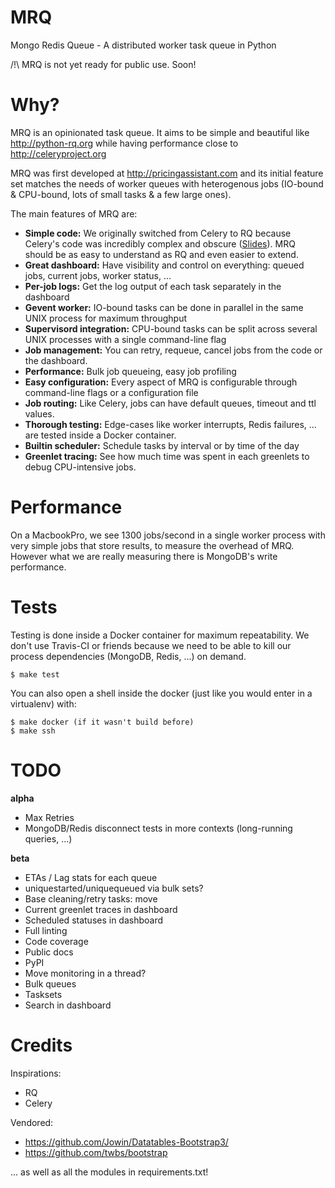 MRQ
===

Mongo Redis Queue - A distributed worker task queue in Python

/!\ MRQ is not yet ready for public use. Soon!

Why?
====

MRQ is an opinionated task queue. It aims to be simple and beautiful like http://python-rq.org while having performance close to http://celeryproject.org

MRQ was first developed at http://pricingassistant.com and its initial feature set matches the needs of worker queues with heterogenous jobs (IO-bound & CPU-bound, lots of small tasks & a few large ones).

The main features of MRQ are:

 * **Simple code:** We originally switched from Celery to RQ because Celery's code was incredibly complex and obscure ([Slides](http://www.slideshare.net/sylvinus/why-and-how-pricing-assistant-migrated-from-celery-to-rq-parispy-2)). MRQ should be as easy to understand as RQ and even easier to extend.
 * **Great dashboard:** Have visibility and control on everything: queued jobs, current jobs, worker status, ...
 * **Per-job logs:** Get the log output of each task separately in the dashboard
 * **Gevent worker:** IO-bound tasks can be done in parallel in the same UNIX process for maximum throughput
 * **Supervisord integration:** CPU-bound tasks can be split across several UNIX processes with a single command-line flag
 * **Job management:** You can retry, requeue, cancel jobs from the code or the dashboard.
 * **Performance:** Bulk job queueing, easy job profiling
 * **Easy configuration:** Every aspect of MRQ is configurable through command-line flags or a configuration file
 * **Job routing:** Like Celery, jobs can have default queues, timeout and ttl values.
 * **Thorough testing:** Edge-cases like worker interrupts, Redis failures, ... are tested inside a Docker container.
 * **Builtin scheduler:** Schedule tasks by interval or by time of the day
 * **Greenlet tracing:** See how much time was spent in each greenlets to debug CPU-intensive jobs.

Performance
===========

On a MacbookPro, we see 1300 jobs/second in a single worker process with very simple jobs that store results, to measure the overhead of MRQ. However what we are really measuring there is MongoDB's write performance.

Tests
=====

Testing is done inside a Docker container for maximum repeatability. We don't use Travis-CI or friends because we need to be able to kill our process dependencies (MongoDB, Redis, ...) on demand.

```
$ make test
```

You can also open a shell inside the docker (just like you would enter in a virtualenv) with:

```
$ make docker (if it wasn't build before)
$ make ssh
```


TODO
====

**alpha**

 * Max Retries
 * MongoDB/Redis disconnect tests in more contexts (long-running queries, ...)

**beta**

 * ETAs / Lag stats for each queue
 * uniquestarted/uniquequeued via bulk sets?
 * Base cleaning/retry tasks: move
 * Current greenlet traces in dashboard
 * Scheduled statuses in dashboard
 * Full linting
 * Code coverage
 * Public docs
 * PyPI
 * Move monitoring in a thread?
 * Bulk queues
 * Tasksets
 * Search in dashboard


Credits
=======

Inspirations:
 * RQ
 * Celery

Vendored:
 * https://github.com/Jowin/Datatables-Bootstrap3/
 * https://github.com/twbs/bootstrap

... as well as all the modules in requirements.txt!
